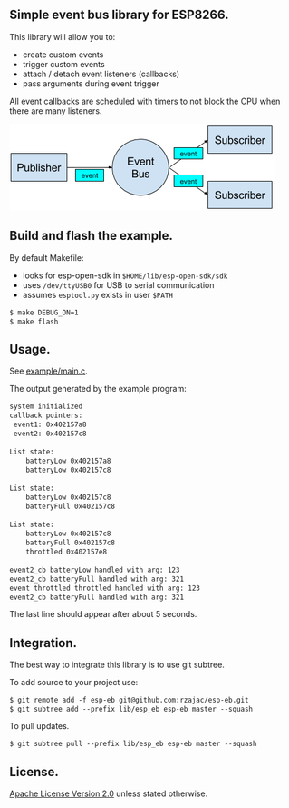 ## Simple event bus library for ESP8266.

This library will allow you to:
 - create custom events
 - trigger custom events
 - attach / detach event listeners (callbacks)
 - pass arguments during event trigger
 
All event callbacks are scheduled with timers to not block the CPU when there are many listeners.

![EventBus](EventBus.png)

## Build and flash the example.

By default Makefile:
- looks for esp-open-sdk in `$HOME/lib/esp-open-sdk/sdk`
- uses `/dev/ttyUSB0` for USB to serial communication
- assumes `esptool.py` exists in user `$PATH`

```
$ make DEBUG_ON=1
$ make flash
```

## Usage.

See [example/main.c](example/main.c).

The output generated by the example program:

```
system initialized
callback pointers:
 event1: 0x402157a8
 event2: 0x402157c8

List state:
    batteryLow 0x402157a8
    batteryLow 0x402157c8

List state:
    batteryLow 0x402157c8
    batteryFull 0x402157c8

List state:
    batteryLow 0x402157c8
    batteryFull 0x402157c8
    throttled 0x402157e8
    
event2_cb batteryLow handled with arg: 123
event2_cb batteryFull handled with arg: 321
event throttled throttled handled with arg: 123
event2_cb batteryFull handled with arg: 321
```

The last line should appear after about 5 seconds.

## Integration.

The best way to integrate this library is to use git subtree.

To add source to your project use:

```text
$ git remote add -f esp-eb git@github.com:rzajac/esp-eb.git
$ git subtree add --prefix lib/esp_eb esp-eb master --squash
```

To pull updates.

```text
$ git subtree pull --prefix lib/esp_eb esp-eb master --squash
```

## License.

[Apache License Version 2.0](LICENSE) unless stated otherwise.